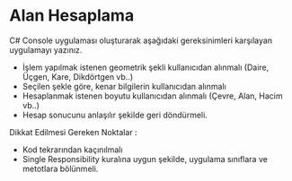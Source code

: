 # Alan Hesaplama
C# Console uygulaması oluşturarak aşağıdaki gereksinimleri karşılayan uygulamayı yazınız.

- İşlem yapılmak istenen geometrik şekli kullanıcıdan alınmalı (Daire, Üçgen, Kare, Dikdörtgen vb..)
- Seçilen şekle göre, kenar bilgilerin kullanıcıdan alınmalı
- Hesaplanmak istenen boyutu kullanıcıdan alınmalı (Çevre, Alan, Hacim vb..)
- Hesap sonucunu anlaşılır şekilde geri döndürmeli.

Dikkat Edilmesi Gereken Noktalar :

- Kod tekrarından kaçınılmalı
- Single Responsibility kuralına uygun şekilde, uygulama sınıflara ve metotlara bölünmeli.